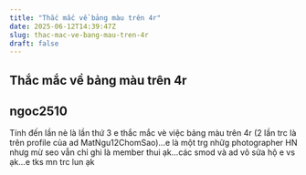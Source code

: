 ```yaml
---
title: "Thắc mắc về bảng màu trên 4r"
date: 2025-06-12T14:39:47Z
slug: thac-mac-ve-bang-mau-tren-4r
draft: false
---
```


## Thắc mắc về bảng màu trên 4r

## ngoc2510

Tính đến lần nè là lần thứ 3 e thắc mắc vè việc bảng màu trên 4r (2 lần trc là trên profile của ad MatNgu12ChomSao)...e là một trg nhữg photographer HN nhưg mừ seo vẫn chỉ ghi là member thui ạk...các smod và ad vô sửa hộ e vs ạk...e tks mn trc lun ạk